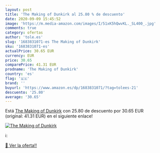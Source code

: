 ```yaml
---
layout: post
title: 'The Making of Dunkirk al 25.80 % de descuento'
date: 2020-09-09 15:45:52
image: 'https://m.media-amazon.com/images/I/51xK5hQwvKL._SL400_.jpg'
comments: true
category: ofertas
author: 'tole.es'
slug: '1683831071-es The Making of Dunkirk'
sku: '1683831071-es'
actualPrice: 30.65 EUR
currency: EUR
price: 30.65
comparePrice: 41.31 EUR
prodname: 'The Making of Dunkirk'
country: 'es'
flag: '🇪🇸'
brand: ''
buyurl: 'https://www.amazon.es/dp/1683831071/?tag=tolees-21'
descuento: '25.80'
average: '30.65'
---
```


Está [The Making of Dunkirk](https://www.amazon.es/dp/1683831071/?tag=tolees-21) con 25.80 de descuento por 30.65 EUR (original: 41.31 EUR) en el siguiente enlace!

[![The Making of Dunkirk](https://m.media-amazon.com/images/I/51xK5hQwvKL._SL400_.jpg)](https://www.amazon.es/dp/1683831071/?tag=tolees-21)

ℹ️:


[🛒 Ver la oferta!!](https://www.amazon.es/dp/1683831071/?tag=tolees-21)
